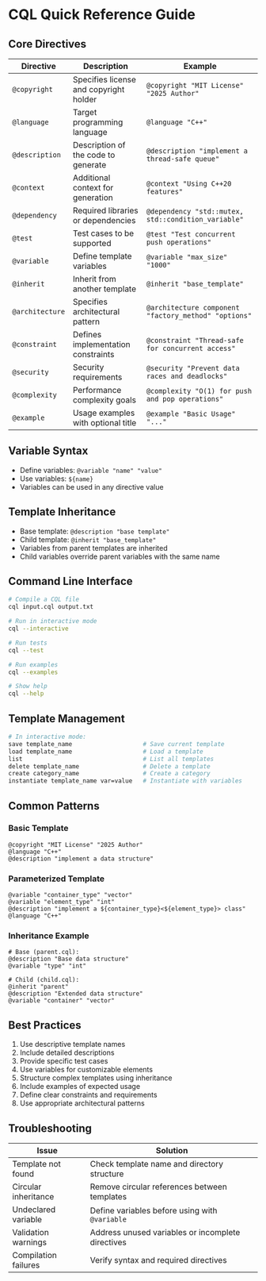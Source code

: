 # CQL Quick Reference Guide

## Core Directives

| Directive | Description | Example |
|-----------|-------------|---------|
| `@copyright` | Specifies license and copyright holder | `@copyright "MIT License" "2025 Author"` |
| `@language` | Target programming language | `@language "C++"` |
| `@description` | Description of the code to generate | `@description "implement a thread-safe queue"` |
| `@context` | Additional context for generation | `@context "Using C++20 features"` |
| `@dependency` | Required libraries or dependencies | `@dependency "std::mutex, std::condition_variable"` |
| `@test` | Test cases to be supported | `@test "Test concurrent push operations"` |
| `@variable` | Define template variables | `@variable "max_size" "1000"` |
| `@inherit` | Inherit from another template | `@inherit "base_template"` |
| `@architecture` | Specifies architectural pattern | `@architecture component "factory_method" "options"` |
| `@constraint` | Defines implementation constraints | `@constraint "Thread-safe for concurrent access"` |
| `@security` | Security requirements | `@security "Prevent data races and deadlocks"` |
| `@complexity` | Performance complexity goals | `@complexity "O(1) for push and pop operations"` |
| `@example` | Usage examples with optional title | `@example "Basic Usage" "..."` |

## Variable Syntax

- Define variables: `@variable "name" "value"`
- Use variables: `${name}`
- Variables can be used in any directive value

## Template Inheritance

- Base template: `@description "base template"`
- Child template: `@inherit "base_template"`
- Variables from parent templates are inherited
- Child variables override parent variables with the same name

## Command Line Interface

```bash
# Compile a CQL file
cql input.cql output.txt

# Run in interactive mode
cql --interactive

# Run tests
cql --test

# Run examples
cql --examples

# Show help
cql --help
```

## Template Management

```bash
# In interactive mode:
save template_name                    # Save current template
load template_name                    # Load a template
list                                  # List all templates
delete template_name                  # Delete a template
create category_name                  # Create a category
instantiate template_name var=value   # Instantiate with variables
```

## Common Patterns

### Basic Template
```
@copyright "MIT License" "2025 Author"
@language "C++"
@description "implement a data structure"
```

### Parameterized Template
```
@variable "container_type" "vector"
@variable "element_type" "int"
@description "implement a ${container_type}<${element_type}> class"
@language "C++"
```

### Inheritance Example
```
# Base (parent.cql):
@description "Base data structure"
@variable "type" "int"

# Child (child.cql):
@inherit "parent"
@description "Extended data structure"
@variable "container" "vector"
```

## Best Practices

1. Use descriptive template names
2. Include detailed descriptions
3. Provide specific test cases
4. Use variables for customizable elements
5. Structure complex templates using inheritance
6. Include examples of expected usage
7. Define clear constraints and requirements
8. Use appropriate architectural patterns

## Troubleshooting

| Issue | Solution |
|-------|----------|
| Template not found | Check template name and directory structure |
| Circular inheritance | Remove circular references between templates |
| Undeclared variable | Define variables before using with `@variable` |
| Validation warnings | Address unused variables or incomplete directives |
| Compilation failures | Verify syntax and required directives |
